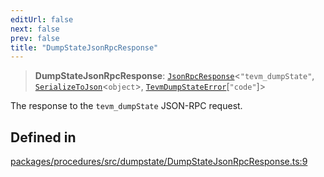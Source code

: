 ```yaml
---
editUrl: false
next: false
prev: false
title: "DumpStateJsonRpcResponse"
---
```


> **DumpStateJsonRpcResponse**: [`JsonRpcResponse`](/reference/tevm/jsonrpc/type-aliases/jsonrpcresponse/)\<`"tevm_dumpState"`, [`SerializeToJson`](/reference/tevm/procedures/type-aliases/serializetojson/)\<`object`\>, [`TevmDumpStateError`](/reference/tevm/actions/type-aliases/tevmdumpstateerror/)\[`"code"`\]\>

The response to the `tevm_dumpState` JSON-RPC request.

## Defined in

[packages/procedures/src/dumpstate/DumpStateJsonRpcResponse.ts:9](https://github.com/qbzzt/tevm-monorepo/blob/main/packages/procedures/src/dumpstate/DumpStateJsonRpcResponse.ts#L9)

